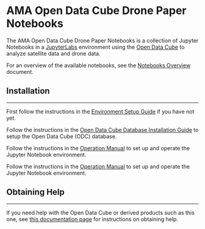 # AMA Open Data Cube Drone Paper Notebooks

The AMA Open Data Cube Drone Paper Notebooks is a collection of Jupyter Notebooks in a [JupyterLabs](https://jupyter.org/) environment using the [Open Data Cube](https://www.opendatacube.org/) to analyze satellite data and drone data.

For an overview of the available notebooks, see the [Notebooks Overview](docs/notebooks_overview.md) document.

## Installation
-------

First follow the instructions in the [Environment Setup Guide](https://ceos-odc.readthedocs.io/en/latest/modules/install_docs/environment_setup.html) if you have not yet.

Follow the instructions in the [Open Data Cube Database Installation Guide](https://ceos-odc.readthedocs.io/en/latest/modules/install_docs/database_install.html) to setup the Open Data Cube (ODC) database.

Follow the instructions in the [Operation Manual](docs/notebooks_operation_manual.md) to set up and operate the Jupyter Notebook environment.

Follow the instructions in the [Operation Manual](docs/notebooks_operation_manual.md) to set up and operate the Jupyter Notebook environment.

## Obtaining Help
-------

If you need help with the Open Data Cube or derived products such as this one, see [this documentation page](https://ceos-odc.readthedocs.io/en/latest/modules/help/obtaining_help.html) for instructions on obtaining help.

